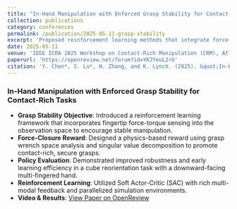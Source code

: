 ```yaml
---
title: "In-Hand Manipulation with Enforced Grasp Stability for Contact-Rich Tasks"
collection: publications
category: conferences
permalink: /publication/2025-05-11-grasp-stability
excerpt: 'Proposed reinforcement learning methods that integrate force-torque sensing and force-closure rewards to enhance in-hand grasp stability during dexterous manipulation.'
date: 2025-05-11
venue: 'IEEE ICRA 2025 Workshop on Contact-Rich Manipulation (CRM), Atlanta, GA'
paperurl: 'https://openreview.net/forum?id=YK2YeuL2rU'
citation: 'Y. Chen*, S. Lu*, H. Zhang, and K. Lynch. (2025). &quot;In-Hand Manipulation with Enforced Grasp Stability for Contact-Rich Tasks.&quot; <i>IEEE ICRA 2025 Workshop on Contact-Rich Manipulation (CRM), Atlanta, GA</i>. [Online]. Available: https://openreview.net/forum?id=YK2YeuL2rU'
---
```


### In-Hand Manipulation with Enforced Grasp Stability for Contact-Rich Tasks
- **Grasp Stability Objective**: Introduced a reinforcement learning framework that incorporates fingertip force-torque sensing into the observation space to encourage stable manipulation.
- **Force-Closure Reward**: Designed a physics-based reward using grasp wrench space analysis and singular value decomposition to promote contact-rich, secure grasps.
- **Policy Evaluation**: Demonstrated improved robustness and early learning efficiency in a cube reorientation task with a downward-facing multi-fingered hand.
- **Reinforcement Learning**: Utilized Soft Actor-Critic (SAC) with rich multi-modal feedback and parallelized simulation environments.
- **Video & Results**: [View Paper on OpenReview](https://openreview.net/forum?id=YK2YeuL2rU)
